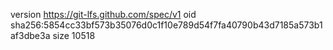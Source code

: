 version https://git-lfs.github.com/spec/v1
oid sha256:5854cc33bf573b35076d0c1f10e789d54f7fa40790b43d7185a573b1af3dbe3a
size 10518
